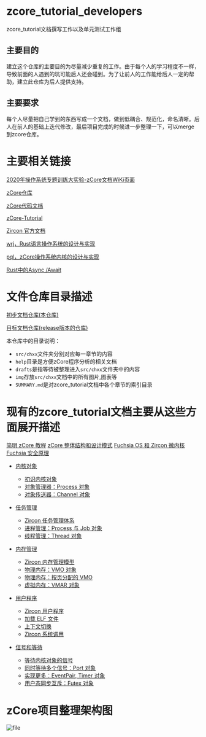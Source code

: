 # zcore_tutorial_developers
zcore_tutorial文档撰写工作以及单元测试工作组
## 主要目的
建立这个仓库的主要目的为尽量减少重复的工作。由于每个人的学习程度不一样，导致前面的人遇到的坑可能后人还会碰到。为了让前人的工作能给后人一定的帮助，建立此仓库为后人提供支持。

## 主要要求
每个人尽量把自己学到的东西写成一个文档，做到低耦合、规范化，命名清晰。后人在前人的基础上迭代修改，最后项目完成的时候进一步整理一下，可以merge到zcore仓库。




# 主要相关链接
[2020年操作系统专题训练大实验-zCore文档WiKi页面](http://os.cs.tsinghua.edu.cn/oscourse/OsTrain2020/g2)

[zCore仓库](https://github.com/rcore-os/zCore)

[zCore代码文档](https://rcore-os.github.io/zCore/zircon_object)

[zCore-Tutorial](https://github.com/rcore-os/zCore-Tutorial)

[Zircon 官方文档](https://fuchsia.dev/fuchsia-src/reference)

[wrj，Rust语言操作系统的设计与实现](https://raw.githubusercontent.com/wiki/rcore-os/zCore/files/wrj-thesis.pdf )

[pql，zCore操作系统内核的设计与实现](https://raw.githubusercontent.com/wiki/rcore-os/zCore/files/pql-thesis.pdf)

[Rust中的Async /Await](https://github.com/rustcc/writing-an-os-in-rust/blob/master/12-async-await.md)  

# 文件仓库目录描述

[初步文档仓库(本仓库)](https://github.com/rcore-os/zcore_tutorial_developers)  

[目标文档仓库(release版本的仓库)](https://github.com/rcore-os/zCore-Tutorial)

本仓库中的目录说明：  

- `src/chxx`文件夹分别对应每一章节的内容
- `help`目录是方便zCore程序分析的相关文档
- `drafts`是指等待被整理进入`src/chxx`文件夹中的内容
- `img`存放`src/chxx`文档中的所有图片,图表等
- `SUMMARY.md`是对zcore_tutorial文档中各个章节的索引目录  
  

# 现有的zcore_tutorial文档主要从这些方面展开描述

[简明 zCore 教程](README.md)
[zCore 整体结构和设计模式](zcore-intro.md)
[Fuchsia OS 和 Zircon 微内核](src/fuchsia.md)
[Fuchsia 安全原理](src/fuchsia-sec.md)

- [内核对象](src/ch01-00-object.md)
    - [初识内核对象](src/ch01-01-kernel-object.md)
    - [对象管理器：Process 对象](src/ch01-02-process-object.md)
    - [对象传送器：Channel 对象](src/ch01-03-channel-object.md)

- [任务管理](src/ch02-00-task.md)
    - [Zircon 任务管理体系](src/ch02-01-zircon-task.md)
    - [进程管理：Process 与 Job 对象](src/ch02-02-process-job-object.md)
    - [线程管理：Thread 对象](src/ch02-03-thread-object.md)

- [内存管理](src/ch03-00-memory.md)
    - [Zircon 内存管理模型](src/ch03-01-zircon-memory.md)
    - [物理内存：VMO 对象](src/ch03-02-vmo.md)
    - [物理内存：按页分配的 VMO](src/ch03-03-vmo-paged.md)
    - [虚拟内存：VMAR 对象](src/ch03-04-vmar.md)

- [用户程序](src/ch04-00-userspace.md)
    - [Zircon 用户程序](src/ch04-01-user-program.md)
    - [加载 ELF 文件](src/ch04-02-load-elf.md)
    - [上下文切换](drafts/ywj_fncall相关代码分析/mod.md)
    - [Zircon 系统调用](src/ch04-04-syscall.md)

- [信号和等待](src/ch05-00-signal-and-waiting.md)
    - [等待内核对象的信号](src/ch05-01-wait-signal.md)
    - [同时等待多个信号：Port 对象](src/ch05-02-port-object.md)
    - [实现更多：EventPair, Timer 对象](src/ch05-03-more-signal-objects.md)
    - [用户态同步互斥：Futex 对象](src/ch05-04-futex-object.md)

# zCore项目整理架构图
![file](http://www.nuanyun.cloud/wp-content/uploads/2020/08/5f2a17fc7d7b3.png)





